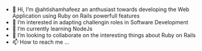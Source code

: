 - 👋 Hi, I’m @ahtishamhafeez an anthusiast towards developing the Web Application using Ruby on Rails powerfull features
- 👀 I’m interested in adapting challengin roles in Software Development
- 🌱 I’m currently learning NodeJs 
- 💞️ I’m looking to collaborate on the interesting things about Ruby on Rails 
- 📫 How to reach me ...

<!---
ahtishamhafeez/ahtishamhafeez is a ✨ special ✨ repository because its `README.md` (this file) appears on your GitHub profile.
You can click the Preview link to take a look at your changes.
--->

